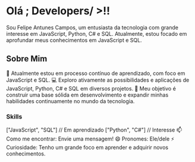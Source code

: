 # Olá ; Developers/ >!!

Sou Felipe Antunes Campos, um entusiasta da tecnologia com grande interesse em JavaScript, Python, C# e SQL. Atualmente, estou focado em aprofundar meus conhecimentos em JavaScript e SQL.

## Sobre Mim

🌱 Atualmente estou em processo contínuo de aprendizado, com foco em JavaScript e SQL.
💻 Exploro ativamente as possibilidades e aplicações de JavaScript, Python, C# e SQL em diversos projetos.
🎯 Meu objetivo é construir uma base sólida em desenvolvimento e expandir minhas habilidades continuamente no mundo da tecnologia.

### Skills

["JavaScript", "SQL"] // Em aprendizado
["Python", "C#"] // Interesse
📫 Como me encontrar: Envie uma mensagem!
😄 Pronomes: Ele/dele
⚡ Curiosidade: Tenho um grande foco em aprender e adquirir novos conhecimentos.